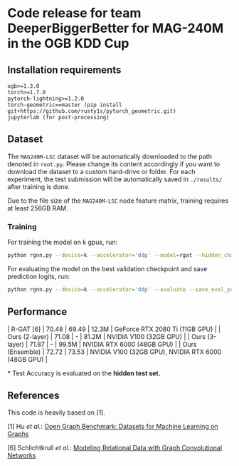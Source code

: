# Code release for team DeeperBiggerBetter for MAG-240M in the OGB KDD Cup

## Installation requirements
```
ogb>=1.3.0
torch>=1.7.0
pytorch-lightning>=1.2.0
torch-geometric==master (pip install git+https://github.com/rusty1s/pytorch_geometric.git)
jupyterlab (for post-processing)
```

## Dataset

The `MAG240M-LSC` dataset will be automatically downloaded to the path denoted in `root.py`.
Please change its content accordingly if you want to download the dataset to a custom hard-drive or folder.
For each experiment, the test submission will be automatically saved in `./results/` after training is done.

Due to the file size of the `MAG240M-LSC` node feature matrix, training requires at least 256GB RAM.


### Training

For training the model on k gpus, run:

```bash
python rgnn.py --device=k --accelerator='ddp' --model=rgat --hidden_channels=2048 --precision=16 --scheduler=cosine --optimizer=radam --extra_mlp --train_set=train_val --author_labels
```

For evaluating the model on the best validation checkpoint and save prediction logits, run:

```bash
python rgnn.py --device=k --accelerator='ddp' --evaluate --save_eval_probs
```

## Performance

| R-GAT [6] | 70.48 | 69.49 | 12.3M | GeForce RTX 2080 Ti (11GB GPU) |
| Ours (2-layer) | 71.08 | - | 81.2M | NVIDIA V100 (32GB GPU) |
| Ours (3-layer) | 71.87 | - | 99.5M | NVIDIA RTX 6000 (48GB GPU) |
| Ours (Ensemble) | 72.72 | 73.53 | NVIDIA V100 (32GB GPU), NVIDIA RTX 6000 (48GB GPU) |

\* Test Accuracy is evaluated on the **hidden test set.**



## References
This code is heavily based on [1].

[1] Hu *et al.*: [Open Graph Benchmark: Datasets for Machine Learning on Graphs](https://arxiv.org/abs/2005.00687)

[6] Schlichtkrull *et al.*: [Modeling Relational Data with Graph Convolutional Networks](https://arxiv.org/abs/1703.06103)


